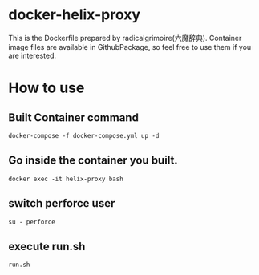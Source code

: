 # docker-helix-proxy

This is the Dockerfile prepared by radicalgrimoire(六魔辞典).
Container image files are available in GithubPackage, so feel free to use them if you are interested.

# How to use

## Built Container command

```
docker-compose -f docker-compose.yml up -d
```

## Go inside the container you built.

```
docker exec -it helix-proxy bash
```

## switch perforce user

```
su - perforce
```

## execute run.sh

```
run.sh
```

